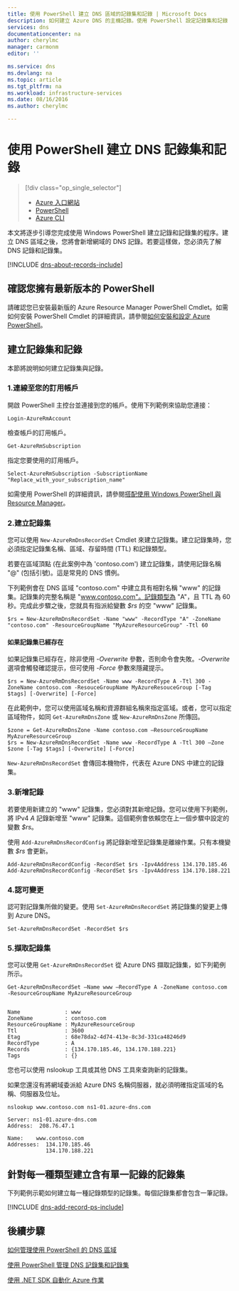 ```yaml
---
title: 使用 PowerShell 建立 DNS 區域的記錄集和記錄 | Microsoft Docs
description: 如何建立 Azure DNS 的主機記錄。使用 PowerShell 設定記錄集和記錄
services: dns
documentationcenter: na
author: cherylmc
manager: carmonm
editor: ''

ms.service: dns
ms.devlang: na
ms.topic: article
ms.tgt_pltfrm: na
ms.workload: infrastructure-services
ms.date: 08/16/2016
ms.author: cherylmc

---
```

# 使用 PowerShell 建立 DNS 記錄集和記錄
> [!div class="op_single_selector"]
> * [Azure 入口網站](dns-getstarted-create-recordset-portal.md)
> * [PowerShell](dns-getstarted-create-recordset.md)
> * [Azure CLI](dns-getstarted-create-recordset-cli.md)
> 
> 

本文將逐步引導您完成使用 Windows PowerShell 建立記錄和記錄集的程序。建立 DNS 區域之後，您將會新增網域的 DNS 記錄。若要這樣做，您必須先了解 DNS 記錄和記錄集。

[!INCLUDE [dns-about-records-include](../../includes/dns-about-records-include.md)]

## 確認您擁有最新版本的 PowerShell
請確認您已安裝最新版的 Azure Resource Manager PowerShell Cmdlet。如需如何安裝 PowerShell Cmdlet 的詳細資訊，請參閱[如何安裝和設定 Azure PowerShell](../powershell-install-configure.md)。

## 建立記錄集和記錄
本節將說明如何建立記錄集與記錄。

### 1\.連線至您的訂用帳戶
開啟 PowerShell 主控台並連接到您的帳戶。使用下列範例來協助您連接：

    Login-AzureRmAccount

檢查帳戶的訂用帳戶。

    Get-AzureRmSubscription

指定您要使用的訂用帳戶。

    Select-AzureRmSubscription -SubscriptionName "Replace_with_your_subscription_name"

如需使用 PowerShell 的詳細資訊，請參閱[搭配使用 Windows PowerShell 與 Resource Manager](../powershell-azure-resource-manager.md)。

### 2\.建立記錄集
您可以使用 `New-AzureRmDnsRecordSet` Cmdlet 來建立記錄集。建立記錄集時，您必須指定記錄集名稱、區域、存留時間 (TTL) 和記錄類型。

若要在區域頂點 (在此案例中為 'contoso.com') 建立記錄集，請使用記錄名稱 "@" (包括引號)。這是常見的 DNS 慣例。

下列範例會在 DNS 區域 "contoso.com" 中建立具有相對名稱 "www" 的記錄集。記錄集的完整名稱是 "www.contoso.com"。記錄類型為 "A"，且 TTL 為 60 秒。完成此步驟之後，您就具有指派給變數 *$rs* 的空 "www" 記錄集。

    $rs = New-AzureRmDnsRecordSet -Name "www" -RecordType "A" -ZoneName "contoso.com" -ResourceGroupName "MyAzureResourceGroup" -Ttl 60

#### 如果記錄集已經存在
如果記錄集已經存在，除非使用 *-Overwrite* 參數，否則命令會失敗。*-Overwrite* 選項會觸發確認提示，但可使用 *-Force* 參數來隱藏提示。

    $rs = New-AzureRmDnsRecordSet -Name www -RecordType A -Ttl 300 -ZoneName contoso.com -ResouceGroupName MyAzureResouceGroup [-Tag $tags] [-Overwrite] [-Force]


在此範例中，您可以使用區域名稱和資源群組名稱來指定區域。或者，您可以指定區域物件，如同 `Get-AzureRmDnsZone` 或 `New-AzureRmDnsZone` 所傳回。

    $zone = Get-AzureRmDnsZone -Name contoso.com –ResourceGroupName MyAzureResourceGroup
    $rs = New-AzureRmDnsRecordSet -Name www -RecordType A -Ttl 300 –Zone $zone [-Tag $tags] [-Overwrite] [-Force]

`New-AzureRmDnsRecordSet` 會傳回本機物件，代表在 Azure DNS 中建立的記錄集。

### 3\.新增記錄
若要使用新建立的 "www" 記錄集，您必須對其新增記錄。您可以使用下列範例，將 IPv4 *A* 記錄新增至 "www" 記錄集。這個範例會依賴您在上一個步驟中設定的變數 *$rs*。

使用 `Add-AzureRmDnsRecordConfig` 將記錄新增至記錄集是離線作業。只有本機變數 *$rs* 會更新。

    Add-AzureRmDnsRecordConfig -RecordSet $rs -Ipv4Address 134.170.185.46
    Add-AzureRmDnsRecordConfig -RecordSet $rs -Ipv4Address 134.170.188.221

### 4\.認可變更
認可對記錄集所做的變更。使用 `Set-AzureRmDnsRecordSet` 將記錄集的變更上傳到 Azure DNS。

    Set-AzureRmDnsRecordSet -RecordSet $rs

### 5\.擷取記錄集
您可以使用 `Get-AzureRmDnsRecordSet` 從 Azure DNS 擷取記錄集，如下列範例所示。

    Get-AzureRmDnsRecordSet –Name www –RecordType A -ZoneName contoso.com -ResourceGroupName MyAzureResourceGroup


    Name              : www
    ZoneName          : contoso.com
    ResourceGroupName : MyAzureResourceGroup
    Ttl               : 3600
    Etag              : 68e78da2-4d74-413e-8c3d-331ca48246d9
    RecordType        : A
    Records           : {134.170.185.46, 134.170.188.221}
    Tags              : {}


您也可以使用 nslookup 工具或其他 DNS 工具來查詢新的記錄集。

如果您還沒有將網域委派給 Azure DNS 名稱伺服器，就必須明確指定區域的名稱、伺服器及位址。

    nslookup www.contoso.com ns1-01.azure-dns.com

    Server: ns1-01.azure-dns.com
    Address:  208.76.47.1

    Name:    www.contoso.com
    Addresses:  134.170.185.46
                134.170.188.221

## 針對每一種類型建立含有單一記錄的記錄集
下列範例示範如何建立每一種記錄類型的記錄集。每個記錄集都會包含一筆記錄。

[!INCLUDE [dns-add-record-ps-include](../../includes/dns-add-record-ps-include.md)]

## 後續步驟
[如何管理使用 PowerShell 的 DNS 區域](dns-operations-dnszones.md)

[使用 PowerShell 管理 DNS 記錄集和記錄集](dns-operations-recordsets.md)

[使用 .NET SDK 自動化 Azure 作業](dns-sdk.md)

<!---HONumber=AcomDC_0817_2016-->